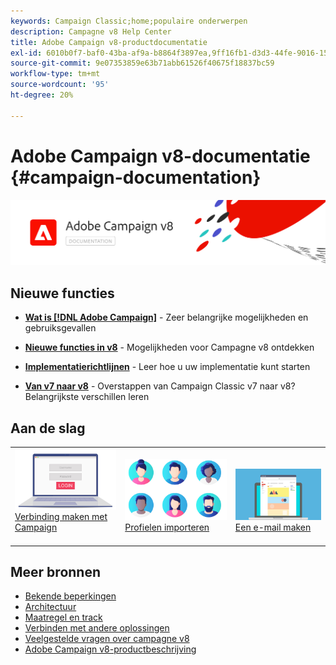 ```yaml
---
keywords: Campaign Classic;home;populaire onderwerpen
description: Campagne v8 Help Center
title: Adobe Campaign v8-productdocumentatie
exl-id: 6010b0f7-baf0-43ba-af9a-b8864f3897ea,9ff16fb1-d3d3-44fe-9016-15abffdbc74e
source-git-commit: 9e07353859e63b71abb61526f40675f18837bc59
workflow-type: tm+mt
source-wordcount: '95'
ht-degree: 20%

---
```


# Adobe Campaign v8-documentatie {#campaign-documentation}

![](assets/banner-documentationv8.png)

## Nieuwe functies

* **[Wat is [!DNL Adobe Campaign]](start/get-started.md)**  - Zeer belangrijke mogelijkheden en gebruiksgevallen

* **[Nieuwe functies in v8](start/whats-new.md)**  - Mogelijkheden voor Campagne v8 ontdekken

* **[Implementatierichtlijnen](start/implement.md)**   - Leer hoe u uw implementatie kunt starten

* **[Van v7 naar v8](start/capability-matrix.md)**  - Overstappen van Campaign Classic v7 naar v8? Belangrijkste verschillen leren

## Aan de slag

<table>
<tr>
  <td valign="bottom">
    <a href="start/connect.md">
      <img alt="Verbinden" src="start/assets/do-not-localize/login.jpeg"/>
    </a>
    <div>
    <a href="start/connect.md">Verbinding maken met Campaign</a>
    </div>
    <br>
  </td>

<td valign="bottom">
      <a href="start/import.md">
       <img alt="Importeren" src="start/assets/do-not-localize/profiles.jpeg" />
       </a>
    <div><a href="start/import.md">Profielen importeren</a>
    </div>
    <br>
  </td>
  <td valign="bottom">
    <a href="start/create-message.md">
      <img alt="Email" src="start/assets/do-not-localize/email-design.jpeg" />
    </a>
    <div>
    <a href="start/create-message.md">Een e-mail maken</a>
    </div>
    <br>
  </td>
</tr>
</table>

## Meer bronnen

* [Bekende beperkingen](start/known-limitations.md)
* [Architectuur](dev/architecture.md)
* [Maatregel en track](start/reporting.md)
* [Verbinden met andere oplossingen](connect/integration.md)
* [Veelgestelde vragen over campagne v8](start/campaign-faq.md)
* [Adobe Campaign v8-productbeschrijving](https://helpx.adobe.com/legal/product-descriptions/adobe-campaign-managed-cloud-services.html)
